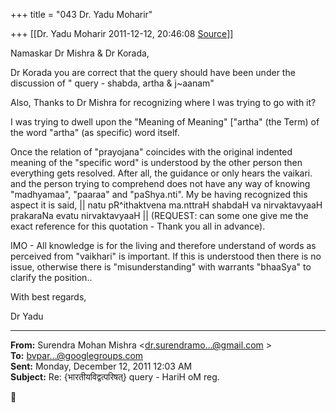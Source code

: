 +++
title = "043 Dr. Yadu Moharir"

+++
[[Dr. Yadu Moharir	2011-12-12, 20:46:08 [Source](https://groups.google.com/g/bvparishat/c/4Sf6qYT0uh4)]]



Namaskar Dr Mishra & Dr Korada,

  

Dr Korada you are correct that the query should have been under the discussion of " query - shabda, artha & j\~aanam"  
  

Also, Thanks to Dr Mishra for recognizing where I was trying to go with it?

  

I was trying to dwell upon the "Meaning of Meaning" \["artha" (the Term) of the word "artha" (as specific) word itself.  

  

Once the relation of "prayojana" coincides with the original indented meaning of the "specific word" is understood by the other person then everything gets resolved. After all, the guidance or only hears the vaikari. and the person trying to comprehend does not have any way of knowing "madhyamaa", "paaraa" and "paShya.nti". My be having recognized this aspect it is said, \|\| natu pR^ithaktvena ma.nttraH shabdaH va nirvaktavyaaH prakaraNa evatu nirvaktavyaaH \|\|   (REQUEST: can some one give me the exact reference for this quotation - Thank you all in advance).

  

IMO - All knowledge is for the living and therefore understand of words as perceived from "vaikhari" is important. If this is understood then there is no issue, otherwise there is "misunderstanding" with warrants "bhaaSya" to clarify the position..  

  

With best regards,  
  
Dr Yadu  

  

------------------------------------------------------------------------

**From:** Surendra Mohan Mishra \<[dr.surendramo...@gmail.com]() \>  
**To:** [bvpar...@googlegroups.com]()  
**Sent:** Monday, December 12, 2011 12:03 AM  
**Subject:** Re: {भारतीयविद्वत्परिषत्} query - HariH oM reg.  



